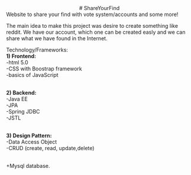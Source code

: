 <center># ShareYourFind</center>
Website to share your find with vote system/accounts and some more!

The main idea to make this project was desire to create something like reddit. We have our account, which one can be created easly and we can share what we have found in the Internet.

Technology/Frameworks:<br>
<b>1) Frontend:</b>
<br>-html 5.0
<br>-CSS with Boostrap framework
<br>-basics of JavaScript

<br><b>2) Backend:</b>
<br>-Java EE
<br>-JPA
<br>-Spring JDBC
<br>-JSTL

<br><b>3) Design Pattern:</b>
<br>-Data Access Object
<br>-CRUD (create, read, update,delete)

<br>+Mysql database.
